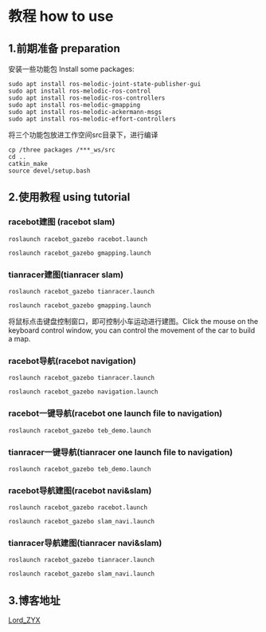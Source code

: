 # 教程 how to use

## 1.前期准备 preparation

安装一些功能包 Install some  packages:

```
sudo apt install ros-melodic-joint-state-publisher-gui
sudo apt install ros-melodic-ros-control
sudo apt install ros-melodic-ros-controllers
sudo apt install ros-melodic-gmapping
sudo apt install ros-melodic-ackermann-msgs
sudo apt install ros-melodic-effort-controllers
```

将三个功能包放进工作空间src目录下，进行编译

```
cp /three packages /***_ws/src
cd ..
catkin_make
source devel/setup.bash
```

## 2.使用教程 using tutorial

### racebot建图 (racebot slam)

```
roslaunch racebot_gazebo racebot.launch

roslaunch racebot_gazebo gmapping.launch
```

### tianracer建图(tianracer slam)

```
roslaunch racebot_gazebo tianracer.launch

roslaunch racebot_gazebo gmapping.launch
```

将鼠标点击键盘控制窗口，即可控制小车运动进行建图。Click the mouse on the keyboard control window, you can control the movement of the car to build a map.



### racebot导航(racebot navigation)

```
roslaunch racebot_gazebo tianracer.launch

roslaunch racebot_gazebo navigation.launch
```



### racebot一键导航(racebot one launch file to navigation)

```
roslaunch racebot_gazebo teb_demo.launch
```





### tianracer一键导航(tianracer one launch file to navigation)

```
roslaunch racebot_gazebo teb_demo.launch
```



### racebot导航建图(racebot navi&slam)

```
roslaunch racebot_gazebo racebot.launch

roslaunch racebot_gazebo slam_navi.launch
```





### tianracer导航建图(tianracer navi&slam)

```
roslaunch racebot_gazebo tianracer.launch

roslaunch racebot_gazebo slam_navi.launch 
```



## 3.博客地址

[Lord_ZYX](https://blog.csdn.net/qq_48427527?type=blog)
